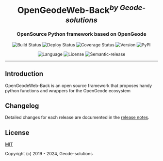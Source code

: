<h1 align="center">OpenGeodeWeb-Back<sup><i>by Geode-solutions</i></sup></h1>
<h3 align="center">OpenSource Python framework based on OpenGeode</h3>

<p align="center">
  <img src="https://github.com/Geode-solutions/OpenGeodeWeb-Back/workflows/CI/badge.svg" alt="Build Status">
  <img src="https://github.com/Geode-solutions/OpenGeodeWeb-Back/workflows/CD/badge.svg" alt="Deploy Status">
  <img src="https://codecov.io/gh/Geode-solutions/OpenGeodeWeb-Back/branch/master/graph/badge.svg" alt="Coverage Status">
  <img src="https://img.shields.io/github/release/Geode-solutions/OpenGeodeWeb-Back.svg" alt="Version">
  <img src="https://img.shields.io/pypi/v/opengeode-core" alt="PyPI" >
</p>

<p align="center">
  <img src="https://img.shields.io/badge/Python-3-blue.svg" alt="Language">
  <img src="https://img.shields.io/badge/license-MIT-blue.svg" alt="License">
  <img src="https://img.shields.io/badge/%20%20%F0%9F%93%A6%F0%9F%9A%80-semantic--release-e10079.svg" alt="Semantic-release">
</p>

---

## Introduction

OpenGeodeWeb-Back is an open source framework that proposes handy python functions and wrappers for the OpenGeode ecosystem

## Changelog

Detailed changes for each release are documented in the [release notes](https://github.com/Geode-solutions/OpenGeodeWeb-Back/releases).

## License

[MIT](https://opensource.org/licenses/MIT)

Copyright (c) 2019 - 2024, Geode-solutions
